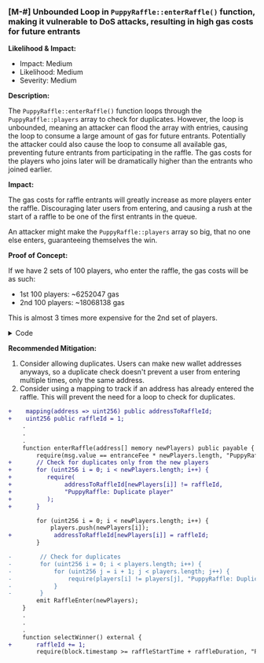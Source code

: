 ### [M-#] Unbounded Loop in `PuppyRaffle::enterRaffle()` function, making it vulnerable to DoS attacks, resulting in high gas costs for future entrants

**Likelihood & Impact:**
- Impact: Medium
- Likelihood: Medium
- Severity: Medium

**Description:**

The `PuppyRaffle::enterRaffle()` function loops through the `PuppyRaffle::players` array to check for duplicates. However, the loop is unbounded, meaning an attacker can flood the array with entries, causing the loop to consume a large amount of gas for future entrants. Potentially the attacker could also cause the loop to consume all available gas, preventing future entrants from participating in the raffle. The gas costs for the players who joins later will be dramatically higher than the entrants who joined earlier.

**Impact:**

The gas costs for raffle entrants will greatly increase as more players enter the raffle. Discouraging later users from entering, and causing a rush at the start of a raffle to be one of the first entrants in the queue.

An attacker might make the `PuppyRaffle::players` array so big, that no one else enters, guaranteeing themselves the win.

**Proof of Concept:**

If we have 2 sets of 100 players, who enter the raffle, the gas costs will be as such:
- 1st 100 players: ~6252047 gas
- 2nd 100 players: ~18068138 gas

This is almost 3 times more expensive for the 2nd set of players.

<details>
<summary>Code</summary>

Place the following test into the `PuppyRaffle.t.sol` file:

```js
    function testCanEnterRaffleDoSAttack() public {
        vm.txGasPrice(1);

        uint256 TOTAL_ENTRY = 100;

        /// @notice For first 100 entries
        address[] memory players = new address[](TOTAL_ENTRY);
        for (uint256 i; i < TOTAL_ENTRY; i++) {
            players[i] = address(i);
        }
        uint256 gasStart = gasleft();
        puppyRaffle.enterRaffle{value: entranceFee * TOTAL_ENTRY}(players);
        uint256 gasEnd = gasleft();
        uint256 gasUsed = (gasStart - gasEnd) * tx.gasprice;
        console.log("Gas Cost of the first %s entries: %s", TOTAL_ENTRY, gasUsed);

        console.log("########################################");

        /// @notice For second 100 entries
        players = new address[](TOTAL_ENTRY);
        for (uint256 i; i < TOTAL_ENTRY; i++) {
            players[i] = address(i + TOTAL_ENTRY);
        }
        gasStart = gasleft();
        puppyRaffle.enterRaffle{value: entranceFee * TOTAL_ENTRY}(players);
        gasEnd = gasleft();
        gasUsed = (gasStart - gasEnd) * tx.gasprice;
        console.log("Gas Cost of the second %s entries: %s", TOTAL_ENTRY, gasUsed);

        assertEq(puppyRaffle.players((TOTAL_ENTRY * 2) - 1), address((TOTAL_ENTRY * 2) - 1));
    }
```

</details>

**Recommended Mitigation:**

1. Consider allowing duplicates. Users can make new wallet addresses anyways, so a duplicate check doesn't prevent a user from entering multiple times, only the same address.
2. Consider using a mapping to track if an address has already entered the raffle. This will prevent the need for a loop to check for duplicates.

```diff
+    mapping(address => uint256) public addressToRaffleId;
+    uint256 public raffleId = 1;
    .
    .
    .
    function enterRaffle(address[] memory newPlayers) public payable {
        require(msg.value == entranceFee * newPlayers.length, "PuppyRaffle: Must send enough to enter raffle");
+       // Check for duplicates only from the new players
+       for (uint256 i = 0; i < newPlayers.length; i++) {
+          require(
+               addressToRaffleId[newPlayers[i]] != raffleId,
+               "PuppyRaffle: Duplicate player"
+          );
+       }    

        for (uint256 i = 0; i < newPlayers.length; i++) {
            players.push(newPlayers[i]);
+            addressToRaffleId[newPlayers[i]] = raffleId;            
        }

-        // Check for duplicates
-        for (uint256 i = 0; i < players.length; i++) {
-            for (uint256 j = i + 1; j < players.length; j++) {
-                require(players[i] != players[j], "PuppyRaffle: Duplicate player");
-            }
-        }
        emit RaffleEnter(newPlayers);
    }
    .
    .
    .
    function selectWinner() external {
+       raffleId += 1;
        require(block.timestamp >= raffleStartTime + raffleDuration, "PuppyRaffle: Raffle not over");
```
